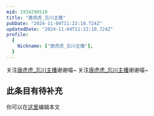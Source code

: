 ```yaml
---
mid: 1934290510
title: "唐虎虎_忘川主播"
pubDate: "2024-11-04T11:22:10.724Z"
updatedDate: "2024-11-04T11:22:10.724Z"
profile:
  {
    Nickname: ["唐虎虎_忘川主播"],
  }
---
```


关注[唐虎虎_忘川主播](https://space.bilibili.com/1934290510)谢谢喵~ 关注[唐虎虎_忘川主播](https://space.bilibili.com/1934290510)谢谢喵~

## 此条目有待补充
你可以在[这里](https://github.com/Yuhanawa/VTuber.ICU/edit/master/src/content/v/唐虎虎_忘川主播/index.md)编辑本文
